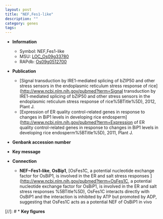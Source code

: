 ```yaml
---
layout: post
title: "NEF,Fes1-like"
description: ""
category: genes
tags: 
---
```


* **Information**  
    + Symbol: NEF,Fes1-like  
    + MSU: [LOC_Os09g33780](http://rice.uga.edu/cgi-bin/ORF_infopage.cgi?orf=LOC_Os09g33780)  
    + RAPdb: [Os09g0512700](https://rapdb.dna.affrc.go.jp/locus/?name=Os09g0512700)  

* **Publication**  
    + [Signal transduction by IRE1-mediated splicing of bZIP50 and other stress sensors in the endoplasmic reticulum stress response of rice](http://www.ncbi.nlm.nih.gov/pubmed?term=Signal transduction by IRE1-mediated splicing of bZIP50 and other stress sensors in the endoplasmic reticulum stress response of rice%5BTitle%5D), 2012, Plant J.
    + [Expression of ER quality control-related genes in response to changes in BiP1 levels in developing rice endosperm](http://www.ncbi.nlm.nih.gov/pubmed?term=Expression of ER quality control-related genes in response to changes in BiP1 levels in developing rice endosperm%5BTitle%5D), 2011, Plant J.

* **Genbank accession number**  

* **Key message**  

* **Connection**  
    + __NEF~Fes1-like__, __OsBip1__, [OsFes1C, a potential nucleotide exchange factor for OsBiP1, is involved in the ER and salt stress responses ](http://www.ncbi.nlm.nih.gov/pubmed?term=OsFes1C, a potential nucleotide exchange factor for OsBiP1, is involved in the ER and salt stress responses %5BTitle%5D),  OsFes1C interacts directly with OsBiP1 and the interaction is inhibited by ATP but promoted by ADP, suggesting that OsFes1C acts as a potential NEF of OsBiP1 in vivo

[//]: # * **Key figures**  


